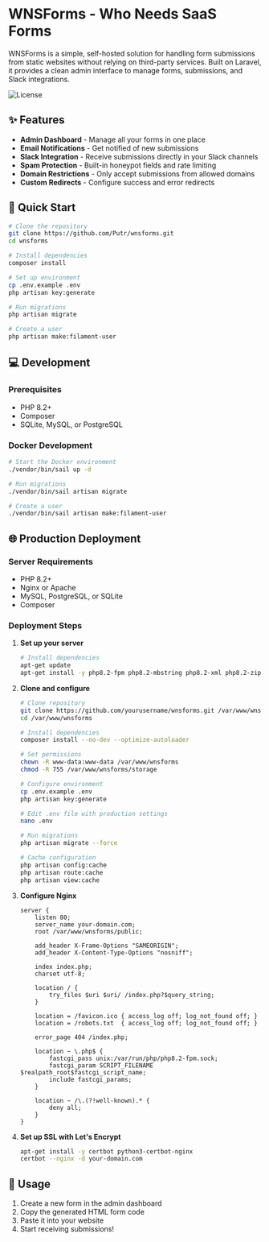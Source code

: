 # WNSForms - Who Needs SaaS Forms

WNSForms is a simple, self-hosted solution for handling form submissions from static websites without relying on third-party services. Built on Laravel, it provides a clean admin interface to manage forms, submissions, and Slack integrations.

![License](https://img.shields.io/badge/license-MIT-green)

## ✨ Features

- **Admin Dashboard** - Manage all your forms in one place
- **Email Notifications** - Get notified of new submissions
- **Slack Integration** - Receive submissions directly in your Slack channels
- **Spam Protection** - Built-in honeypot fields and rate limiting
- **Domain Restrictions** - Only accept submissions from allowed domains
- **Custom Redirects** - Configure success and error redirects

## 🚀 Quick Start

```bash
# Clone the repository
git clone https://github.com/Putr/wnsforms.git
cd wnsforms

# Install dependencies
composer install

# Set up environment
cp .env.example .env
php artisan key:generate

# Run migrations
php artisan migrate

# Create a user
php artisan make:filament-user
```

## 💻 Development

### Prerequisites

- PHP 8.2+
- Composer
- SQLite, MySQL, or PostgreSQL

### Docker Development

```bash
# Start the Docker environment
./vendor/bin/sail up -d

# Run migrations
./vendor/bin/sail artisan migrate

# Create a user
./vendor/bin/sail artisan make:filament-user
```

## 🌐 Production Deployment

### Server Requirements

- PHP 8.2+
- Nginx or Apache
- MySQL, PostgreSQL, or SQLite
- Composer

### Deployment Steps

1. **Set up your server**

   ```bash
   # Install dependencies
   apt-get update
   apt-get install -y php8.2-fpm php8.2-mbstring php8.2-xml php8.2-zip php8.2-mysql nginx
   ```

2. **Clone and configure**

   ```bash
   # Clone repository
   git clone https://github.com/yourusername/wnsforms.git /var/www/wnsforms
   cd /var/www/wnsforms
   
   # Install dependencies
   composer install --no-dev --optimize-autoloader
   
   # Set permissions
   chown -R www-data:www-data /var/www/wnsforms
   chmod -R 755 /var/www/wnsforms/storage
   
   # Configure environment
   cp .env.example .env
   php artisan key:generate
   
   # Edit .env file with production settings
   nano .env
   
   # Run migrations
   php artisan migrate --force
   
   # Cache configuration
   php artisan config:cache
   php artisan route:cache
   php artisan view:cache
   ```

3. **Configure Nginx**

   ```nginx
   server {
       listen 80;
       server_name your-domain.com;
       root /var/www/wnsforms/public;
   
       add_header X-Frame-Options "SAMEORIGIN";
       add_header X-Content-Type-Options "nosniff";
   
       index index.php;
       charset utf-8;
   
       location / {
           try_files $uri $uri/ /index.php?$query_string;
       }
   
       location = /favicon.ico { access_log off; log_not_found off; }
       location = /robots.txt  { access_log off; log_not_found off; }
   
       error_page 404 /index.php;
   
       location ~ \.php$ {
           fastcgi_pass unix:/var/run/php/php8.2-fpm.sock;
           fastcgi_param SCRIPT_FILENAME $realpath_root$fastcgi_script_name;
           include fastcgi_params;
       }
   
       location ~ /\.(?!well-known).* {
           deny all;
       }
   }
   ```

4. **Set up SSL with Let's Encrypt**

   ```bash
   apt-get install -y certbot python3-certbot-nginx
   certbot --nginx -d your-domain.com
   ```

## 📝 Usage

1. Create a new form in the admin dashboard
2. Copy the generated HTML form code
3. Paste it into your website
4. Start receiving submissions!
